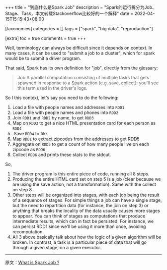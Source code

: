 +++
title = "到底什么是Spark Job"
description = "Spark的运行拆分为Job、Stage、Task，本文转载Stackoverflow比较好的一个解释"
date = 2022-04-15T15:15:43+08:00

[taxonomies]
categories = []
tags = ["spark", "big data", "reproduction"]

[extra]
toc = true
comments = true
+++

Well, terminology can always be difficult since it depends on context. In many cases, it can be used to "submit a job to a cluster", which for spark would be to submit a driver program.

That said, Spark has its own definition for "job", directly from the glossary:

> Job A parallel computation consisting of multiple tasks that gets spawned in response to a Spark action (e.g. save, collect); you'll see this term used in the driver's logs.

So I this context, let's say you need to do the following:

1. Load a file with people names and addresses into `RDD1`
2. Load a file with people names and phones into `RDD2`
3. Join `RDD1` and `RDD2` by name, to get `RDD3`
4. Map on `RDD3` to get a nice HTML presentation card for each person as `RDD4`
5. .Save `RDD4` to file.
6. Map `RDD1` to extract zipcodes from the addresses to get RDD5
7. Aggregate on `RDD5` to get a count of how many people live on each zipcode as `RDD6`
8. Collect `RDD6` and prints these stats to the stdout.

So,

1. The driver program is this entire piece of code, running all 8 steps.
2. Producing the entire HTML card set on step 5 is a job (clear because we are using the save action, not a transformation). Same with the collect on step 8
3. Other steps will be organized into stages, with each job being the result of a sequence of stages. For simple things a job can have a single stage, but the need to repartition data (for instance, the join on step 3) or anything that breaks the locality of the data usually causes more stages to appear. You can think of stages as computations that produce intermediate results, which can in fact be persisted. For instance, we can persist RDD1 since we'll be using it more than once, avoiding recomputation.
4. All 3 above basically talk about how the logic of a given algorithm will be broken. In contrast, a task is a particular piece of data that will go through a given stage, on a given executor.

---

原文：[What is Spark Job ?](https://stackoverflow.com/a/28974346)
